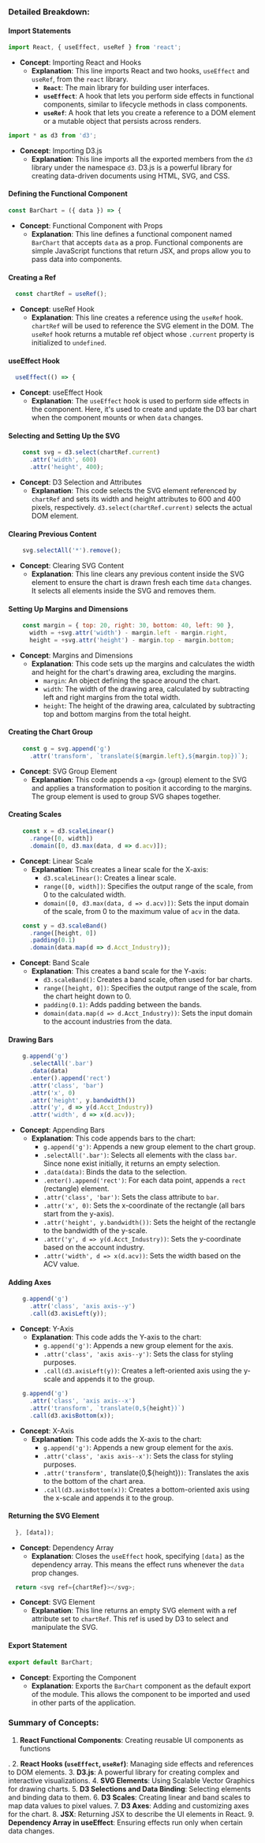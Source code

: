 ### Detailed Breakdown:

#### Import Statements

```javascript
import React, { useEffect, useRef } from 'react';
```
- **Concept**: Importing React and Hooks
  - **Explanation**: This line imports React and two hooks, `useEffect` and `useRef`, from the `react` library.
    - **`React`**: The main library for building user interfaces.
    - **`useEffect`**: A hook that lets you perform side effects in functional components, similar to lifecycle methods in class components.
    - **`useRef`**: A hook that lets you create a reference to a DOM element or a mutable object that persists across renders.

```javascript
import * as d3 from 'd3';
```
- **Concept**: Importing D3.js
  - **Explanation**: This line imports all the exported members from the `d3` library under the namespace `d3`. D3.js is a powerful library for creating data-driven documents using HTML, SVG, and CSS.

#### Defining the Functional Component

```javascript
const BarChart = ({ data }) => {
```
- **Concept**: Functional Component with Props
  - **Explanation**: This line defines a functional component named `BarChart` that accepts `data` as a prop. Functional components are simple JavaScript functions that return JSX, and props allow you to pass data into components.

#### Creating a Ref

```javascript
  const chartRef = useRef();
```
- **Concept**: useRef Hook
  - **Explanation**: This line creates a reference using the `useRef` hook. `chartRef` will be used to reference the SVG element in the DOM. The `useRef` hook returns a mutable ref object whose `.current` property is initialized to `undefined`.

#### useEffect Hook

```javascript
  useEffect(() => {
```
- **Concept**: useEffect Hook
  - **Explanation**: The `useEffect` hook is used to perform side effects in the component. Here, it's used to create and update the D3 bar chart when the component mounts or when `data` changes.

#### Selecting and Setting Up the SVG

```javascript
    const svg = d3.select(chartRef.current)
      .attr('width', 600)
      .attr('height', 400);
```
- **Concept**: D3 Selection and Attributes
  - **Explanation**: This code selects the SVG element referenced by `chartRef` and sets its width and height attributes to 600 and 400 pixels, respectively. `d3.select(chartRef.current)` selects the actual DOM element.

#### Clearing Previous Content

```javascript
    svg.selectAll('*').remove();
```
- **Concept**: Clearing SVG Content
  - **Explanation**: This line clears any previous content inside the SVG element to ensure the chart is drawn fresh each time `data` changes. It selects all elements inside the SVG and removes them.

#### Setting Up Margins and Dimensions

```javascript
    const margin = { top: 20, right: 30, bottom: 40, left: 90 },
      width = +svg.attr('width') - margin.left - margin.right,
      height = +svg.attr('height') - margin.top - margin.bottom;
```
- **Concept**: Margins and Dimensions
  - **Explanation**: This code sets up the margins and calculates the width and height for the chart's drawing area, excluding the margins. 
    - `margin`: An object defining the space around the chart.
    - `width`: The width of the drawing area, calculated by subtracting left and right margins from the total width.
    - `height`: The height of the drawing area, calculated by subtracting top and bottom margins from the total height.

#### Creating the Chart Group

```javascript
    const g = svg.append('g')
      .attr('transform', `translate(${margin.left},${margin.top})`);
```
- **Concept**: SVG Group Element
  - **Explanation**: This code appends a `<g>` (group) element to the SVG and applies a transformation to position it according to the margins. The group element is used to group SVG shapes together.

#### Creating Scales

```javascript
    const x = d3.scaleLinear()
      .range([0, width])
      .domain([0, d3.max(data, d => d.acv)]);
```
- **Concept**: Linear Scale
  - **Explanation**: This creates a linear scale for the X-axis:
    - `d3.scaleLinear()`: Creates a linear scale.
    - `range([0, width])`: Specifies the output range of the scale, from 0 to the calculated width.
    - `domain([0, d3.max(data, d => d.acv)])`: Sets the input domain of the scale, from 0 to the maximum value of `acv` in the data.

```javascript
    const y = d3.scaleBand()
      .range([height, 0])
      .padding(0.1)
      .domain(data.map(d => d.Acct_Industry));
```
- **Concept**: Band Scale
  - **Explanation**: This creates a band scale for the Y-axis:
    - `d3.scaleBand()`: Creates a band scale, often used for bar charts.
    - `range([height, 0])`: Specifies the output range of the scale, from the chart height down to 0.
    - `padding(0.1)`: Adds padding between the bands.
    - `domain(data.map(d => d.Acct_Industry))`: Sets the input domain to the account industries from the data.

#### Drawing Bars

```javascript
    g.append('g')
      .selectAll('.bar')
      .data(data)
      .enter().append('rect')
      .attr('class', 'bar')
      .attr('x', 0)
      .attr('height', y.bandwidth())
      .attr('y', d => y(d.Acct_Industry))
      .attr('width', d => x(d.acv));
```
- **Concept**: Appending Bars
  - **Explanation**: This code appends bars to the chart:
    - `g.append('g')`: Appends a new group element to the chart group.
    - `.selectAll('.bar')`: Selects all elements with the class `bar`. Since none exist initially, it returns an empty selection.
    - `.data(data)`: Binds the data to the selection.
    - `.enter().append('rect')`: For each data point, appends a `rect` (rectangle) element.
    - `.attr('class', 'bar')`: Sets the class attribute to `bar`.
    - `.attr('x', 0)`: Sets the x-coordinate of the rectangle (all bars start from the y-axis).
    - `.attr('height', y.bandwidth())`: Sets the height of the rectangle to the bandwidth of the y-scale.
    - `.attr('y', d => y(d.Acct_Industry))`: Sets the y-coordinate based on the account industry.
    - `.attr('width', d => x(d.acv))`: Sets the width based on the ACV value.

#### Adding Axes

```javascript
    g.append('g')
      .attr('class', 'axis axis--y')
      .call(d3.axisLeft(y));
```
- **Concept**: Y-Axis
  - **Explanation**: This code adds the Y-axis to the chart:
    - `g.append('g')`: Appends a new group element for the axis.
    - `.attr('class', 'axis axis--y')`: Sets the class for styling purposes.
    - `.call(d3.axisLeft(y))`: Creates a left-oriented axis using the y-scale and appends it to the group.

```javascript
    g.append('g')
      .attr('class', 'axis axis--x')
      .attr('transform', `translate(0,${height})`)
      .call(d3.axisBottom(x));
```
- **Concept**: X-Axis
  - **Explanation**: This code adds the X-axis to the chart:
    - `g.append('g')`: Appends a new group element for the axis.
    - `.attr('class', 'axis axis--x')`: Sets the class for styling purposes.
    - `.attr('transform', `translate(0,${height})`)`: Translates the axis to the bottom of the chart area.
    - `.call(d3.axisBottom(x))`: Creates a bottom-oriented axis using the x-scale and appends it to the group.

#### Returning the SVG Element

```javascript
  }, [data]);
```
- **Concept**: Dependency Array
  - **Explanation**: Closes the `useEffect` hook, specifying `[data]` as the dependency array. This means the effect runs whenever the `data` prop changes.

```javascript
  return <svg ref={chartRef}></svg>;
```
- **Concept**: SVG Element
  - **Explanation**: This line returns an empty SVG element with a ref attribute set to `chartRef`. This ref is used by D3 to select and manipulate the SVG.

#### Export Statement

```javascript
export default BarChart;
```
- **Concept**: Exporting the Component
  - **Explanation**: Exports the `BarChart` component as the default export of the module. This allows the component to be imported and used in other parts of the application.

### Summary of Concepts:
1. **React Functional Components**: Creating reusable UI components as functions

.
2. **React Hooks (`useEffect`, `useRef`)**: Managing side effects and references to DOM elements.
3. **D3.js**: A powerful library for creating complex and interactive visualizations.
4. **SVG Elements**: Using Scalable Vector Graphics for drawing charts.
5. **D3 Selections and Data Binding**: Selecting elements and binding data to them.
6. **D3 Scales**: Creating linear and band scales to map data values to pixel values.
7. **D3 Axes**: Adding and customizing axes for the chart.
8. **JSX**: Returning JSX to describe the UI elements in React.
9. **Dependency Array in useEffect**: Ensuring effects run only when certain data changes.
